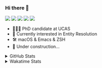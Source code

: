 ### Hi there 👋

[![](https://img.shields.io/badge/-Email-325180?logo=maildotru&logoColor=white&style=flat-square)](mailto:wang@tianshu.me)
[![](https://img.shields.io/badge/-GitHub-black?logo=GitHub&style=flat-square)](https://github.com/tshu-w)
[![](https://img.shields.io/badge/-Telegram-26a5e4?labelColor=fafafa&logo=telegram&style=flat-square)](https://t.me/tshu_w) 
[![](https://img.shields.io/badge/-Twitter-1da1f2?logo=Twitter&logoColor=white&style=flat-square)](https://twitter.com/tshu_w)
[![](https://komarev.com/ghpvc/?username=tshu-w&color=blueviolet&style=flat-square)]()



- 🧑🏻‍🎓 PhD candidate at UCAS
- 🔭 Currently interested in Entity Resolution
- 🛠 macOS & Emacs & ZSH
- 🚧 Under construction...

<details>

<summary>GitHub Stats</summary>

![Tianshu's GitHub stats](https://github-readme-stats.vercel.app/api?username=tshu-w&show_icons=true&theme=buefy&count_private=true)
  
</details>


<details>
  <summary>Wakatime Stats</summary>

  Currently, files accessed by tramp cannot be tracked by wakatime, see https://github.com/wakatime/wakatime-mode/issues/27
  <br>
  
<!--START_SECTION:waka-->
**I'm an Early 🐤** 

```text
🌞 Morning    28 commits     ██░░░░░░░░░░░░░░░░░░░░░░░   10.98% 
🌆 Daytime    126 commits    ████████████░░░░░░░░░░░░░   49.41% 
🌃 Evening    98 commits     █████████░░░░░░░░░░░░░░░░   38.43% 
🌙 Night      3 commits      ░░░░░░░░░░░░░░░░░░░░░░░░░   1.18%

```
📅 **I'm Most Productive on Saturday** 

```text
Monday       61 commits     ██████░░░░░░░░░░░░░░░░░░░   23.92% 
Tuesday      44 commits     ████░░░░░░░░░░░░░░░░░░░░░   17.25% 
Wednesday    23 commits     ██░░░░░░░░░░░░░░░░░░░░░░░   9.02% 
Thursday     13 commits     █░░░░░░░░░░░░░░░░░░░░░░░░   5.1% 
Friday       19 commits     █░░░░░░░░░░░░░░░░░░░░░░░░   7.45% 
Saturday     70 commits     ██████░░░░░░░░░░░░░░░░░░░   27.45% 
Sunday       25 commits     ██░░░░░░░░░░░░░░░░░░░░░░░   9.8%

```


📊 **This Week I Spent My Time On** 

```text
💬 Programming Languages: 
sh                       5 hrs 19 mins       ████████████████████████░   95.75% 
Other                    8 mins              ░░░░░░░░░░░░░░░░░░░░░░░░░   2.49% 
C++                      4 mins              ░░░░░░░░░░░░░░░░░░░░░░░░░   1.4% 
Org                      1 min               ░░░░░░░░░░░░░░░░░░░░░░░░░   0.36%

🔥 Editors: 
Zsh                      5 hrs 19 mins       ████████████████████████░   95.75% 
Emacs                    14 mins             █░░░░░░░░░░░░░░░░░░░░░░░░   4.25%

🐱‍💻 Projects: 
Terminal                 5 hrs 1 min         ██████████████████████░░░   90.33% 
multimodalER             16 mins             █░░░░░░░░░░░░░░░░░░░░░░░░   4.92% 
dotfiles                 9 mins              ░░░░░░░░░░░░░░░░░░░░░░░░░   2.95% 
Unknown Project          5 mins              ░░░░░░░░░░░░░░░░░░░░░░░░░   1.76% 
OnlineJudgeDeploy        0 secs              ░░░░░░░░░░░░░░░░░░░░░░░░░   0.04%

💻 Operating System: 
Mac                      2 hrs 50 mins       ████████████░░░░░░░░░░░░░   51.18% 
Linux                    2 hrs 42 mins       ████████████░░░░░░░░░░░░░   48.82%

```

**I Mostly Code in Python** 

```text
Python                   6 repos             ████████░░░░░░░░░░░░░░░░░   31.58% 
JavaScript               3 repos             ████░░░░░░░░░░░░░░░░░░░░░   15.79% 
HTML                     2 repos             ██░░░░░░░░░░░░░░░░░░░░░░░   10.53% 
Emacs Lisp               2 repos             ██░░░░░░░░░░░░░░░░░░░░░░░   10.53% 
TeX                      2 repos             ██░░░░░░░░░░░░░░░░░░░░░░░   10.53%

```



 Last Updated on 17/09/2021
<!--END_SECTION:waka-->
</details>
